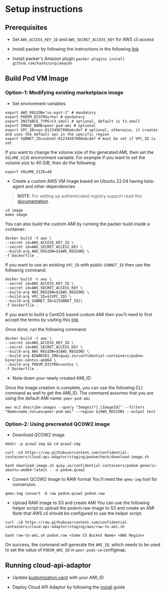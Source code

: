 # Setup instructions
## Prerequisites

- Set `AWS_ACCESS_KEY_ID` and `AWS_SECRET_ACCESS_KEY` for AWS cli access

- Install packer by following the instructions in the following [link](https://learn.hashicorp.com/tutorials/packer/get-started-install-cli)

- Install packer's Amazon plugin `packer plugins install github.com/hashicorp/amazon`

## Build Pod VM Image

### Option-1: Modifying existing marketplace image

- Set environment variables
```
export AWS_REGION="us-east-1" # mandatory
export PODVM_DISTRO=rhel # mandatory
export INSTANCE_TYPE=t3.small # optional, default is t3.small
export IMAGE_NAME=peer-pod-ami # optional
export VPC_ID=vpc-01234567890abcdef # optional, otherwise, it creates and uses the default vpc in the specific region
export SUBNET_ID=subnet-01234567890abcdef # must be set if VPC_ID is set
```

If you want to change the volume size of the generated AMI, then set the `VOLUME_SIZE` environment variable.
For example if you want to set the volume size to 40 GiB, then do the following:
```
export VOLUME_SIZE=40
```

- Create a custom AWS VM image based on Ubuntu 22.04 having kata-agent and other dependencies

> **NOTE**: For setting up authenticated registry support read this [documentation](../docs/registries-authentication.md).

```
cd image
make image
```

You can also build the custom AMI by running the packer build inside a container:

```
docker build -t aws \
--secret id=AWS_ACCESS_KEY_ID \
--secret id=AWS_SECRET_ACCESS_KEY \
--build-arg AWS_REGION=${AWS_REGION} \
-f Dockerfile .
```

If you want to use an existing `VPC_ID` with public `SUBNET_ID` then use the following command:
```
docker build -t aws \
--secret id=AWS_ACCESS_KEY_ID \
--secret id=AWS_SECRET_ACCESS_KEY \
--build-arg AWS_REGION=${AWS_REGION} \
--build-arg VPC_ID=${VPC_ID} \
--build-arg SUBNET_ID=${SUBNET_ID}\
-f Dockerfile .
```

If you want to build a CentOS based custom AMI then you'll need to first
accept the terms by visiting this [link](https://aws.amazon.com/marketplace/pp?sku=bz4vuply68xrif53movwbkpnl)

Once done, run the following command:

```
docker build -t aws \
--secret id=AWS_ACCESS_KEY_ID \
--secret id=AWS_SECRET_ACCESS_KEY \
--build-arg AWS_REGION=${AWS_REGION} \
--build-arg BINARIES_IMG=quay.io/confidential-containers/podvm-binaries-centos-amd64 \
--build-arg PODVM_DISTRO=centos \
-f Dockerfile .
```

- Note down your newly created AMI_ID

Once the image creation is complete, you can use the following CLI command as well to
get the AMI_ID. The command assumes that you are using the default AMI name: `peer-pod-ami`

```
aws ec2 describe-images --query "Images[*].[ImageId]" --filters "Name=name,Values=peer-pod-ami" --region ${AWS_REGION} --output text
```

### Option-2: Using precreated QCOW2 image

- Download QCOW2 image
```
mkdir -p qcow2-img && cd qcow2-img

curl -LO https://raw.githubusercontent.com/confidential-containers/cloud-api-adaptor/staging/podvm/hack/download-image.sh

bash download-image.sh quay.io/confidential-containers/podvm-generic-ubuntu-amd64:latest . -o podvm.qcow2

```

- Convert QCOW2 image to RAW format
You'll need the `qemu-img` tool for conversion.
```
qemu-img convert -O raw podvm.qcow2 podvm.raw
```

- Upload RAW image to S3 and create AMI
You can use the following helper script to upload the podvm.raw image to S3 and create an AMI
Note that AWS cli should be configured to use the helper script.

```
curl -L0 https://raw.githubusercontent.com/confidential-containers/cloud-api-adaptor/staging/aws/raw-to-ami.sh

bash raw-to-ami.sh podvm.raw <Some S3 Bucket Name> <AWS Region>
```

On success, the command will generate the `AMI_ID`, which needs to be used to set the value of `PODVM_AMI_ID` in `peer-pods-cm` configmap.

## Running cloud-api-adaptor

- Update [kustomization.yaml](../install/overlays/aws/kustomization.yaml) with your AMI_ID

- Deploy Cloud API Adaptor by following the [install](../install/README.md) guide
